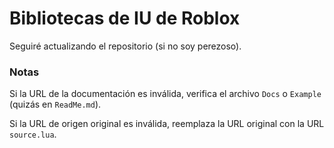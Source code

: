 # Bibliotecas de IU de Roblox
Seguiré actualizando el repositorio (si no soy perezoso).
### Notas
Si la URL de la documentación es inválida, verifica el archivo `Docs` o `Example` (quizás en `ReadMe.md`).

Si la URL de origen original es inválida, reemplaza la URL original con la URL `source.lua`.
